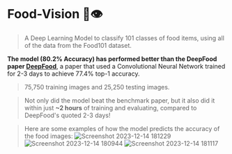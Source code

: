 # Food-Vision 🍔👁

> A Deep Learning Model to classify 101 classes of food items, using all of the data from the Food101 dataset.

**The model (**80.2% Accuracy**) has performed better than the DeepFood paper [DeepFood](https://www.researchgate.net/publication/304163308_DeepFood_Deep_Learning-Based_Food_Image_Recognition_for_Computer-Aided_Dietary_Assessment)**, a paper that used a Convolutional Neural Network trained for 2-3 days to achieve 77.4% top-1 accuracy.

> 75,750 training images and 25,250 testing images.

> Not only did the model beat the benchmark paper, but it also did it within just **~2 hours** of training and evaluating, compared to DeepFood's quoted 2-3 days!

> Here are some examples of how the model predicts the accuracy of the food images:
![Screenshot 2023-12-14 181229](https://github.com/Shreyash-Kale/Food-Vision/assets/75436285/a85cf85e-7c2f-4caa-a460-8d5417b2d0af)
![Screenshot 2023-12-14 180944](https://github.com/Shreyash-Kale/Food-Vision/assets/75436285/86b45ed0-7435-44be-9737-4974993f7f68)
![Screenshot 2023-12-14 181117](https://github.com/Shreyash-Kale/Food-Vision/assets/75436285/4acde682-bdc6-46b3-95c4-90eb865883e3)
